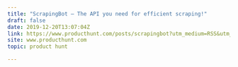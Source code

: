 ```yaml
---
title: "ScrapingBot — The API you need for efficient scraping!"
draft: false
date: 2019-12-20T13:07:04Z
link: https://www.producthunt.com/posts/scrapingbot?utm_medium=RSS&utm_source=hune
site: www.producthunt.com
topic: product hunt  

---
```

